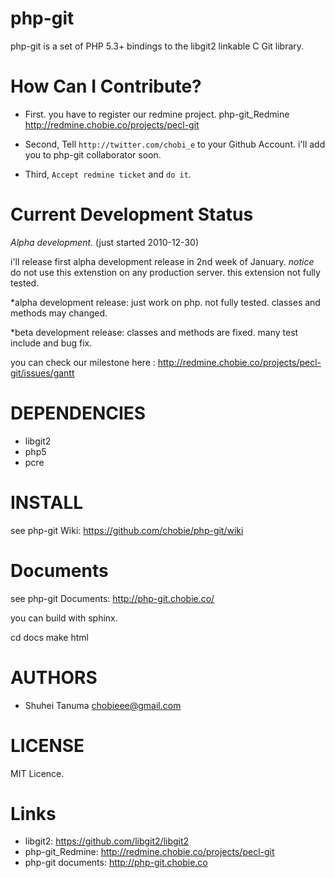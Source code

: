 php-git
=======================================================

php-git is a set of PHP 5.3+ bindings to the libgit2 linkable C Git library.

How Can I Contribute?
=======================================================

* First. you have to register our redmine project.
php-git_Redmine <http://redmine.chobie.co/projects/pecl-git>

* Second, Tell `http://twitter.com/chobi_e` to your Github Account.
i'll add you to php-git collaborator soon.

* Third, `Accept redmine ticket` and `do it`.


Current Development Status
=======================================================

*Alpha development*.
(just started 2010-12-30)

i'll release first alpha development release in 2nd week of January.
*notice* do not use this extenstion on any production server. this extension not fully tested.

*alpha development release:
just work on php. not fully tested. classes and methods may changed.

*beta development release:
classes and methods are fixed. many test include and bug fix.


you can check our milestone here : <http://redmine.chobie.co/projects/pecl-git/issues/gantt>

DEPENDENCIES
=======================================================

* libgit2
* php5
* pcre

INSTALL
=======================================================

see php-git Wiki: <https://github.com/chobie/php-git/wiki>


Documents
=======================================================

see php-git Documents: <http://php-git.chobie.co/>

you can build with sphinx.

  cd docs
  make html

AUTHORS
=======================================================

* Shuhei Tanuma <chobieee@gmail.com>

LICENSE
=======================================================

MIT Licence.


Links
=======================================================

* libgit2: <https://github.com/libgit2/libgit2>
* php-git_Redmine: <http://redmine.chobie.co/projects/pecl-git>
* php-git documents: <http://php-git.chobie.co>